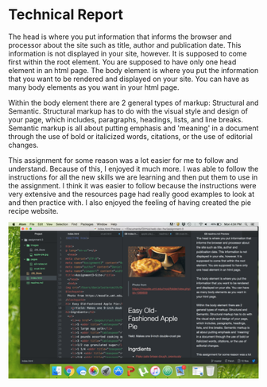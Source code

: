 <h1>Technical Report</h1>
<body>
  <p>
  The head is where you put information that informs the browser and processor about the site such as title, author and publication date. This information is not displayed in your site, however. It is supposed to come first within the root element. You are supposed to have only one head element in an html page. The body element is where you put the information that you want to be rendered and displayed on your site. You can have as many body elements as you want in your html page.</p>

  <p>Within the body element there are 2 general types of markup: Structural and Semantic. Structural markup has to do with the visual style and design of your page, which includes, paragraphs, headings, lists, and line breaks. Semantic markup is all about putting emphasis and 'meaning' in a document through the use of bold or italicized words, citations, or the use of editorial changes.</p>

  <p>This assignment for some reason was a lot easier for me to follow and understand. Because of this, I enjoyed it much more. I was able to follow the instructions for all the new skills we are learning and then put them to use in the assignment. I think it was easier to follow because the instructions were very extensive and the resources page had really good examples to look at and then practice with. I also enjoyed the feeling of having created the pie recipe website.</p>

  <p><img src="Technicalreportbeginninghtml.png">
